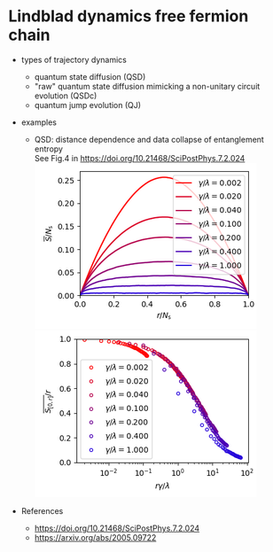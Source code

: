 # Lindblad dynamics free fermion chain

- types of trajectory dynamics
  - quantum state diffusion (QSD)
  - "raw" quantum state diffusion mimicking a non-unitary circuit evolution (QSDc)
  - quantum jump evolution (QJ)

- examples
  - QSD: distance dependence and data collapse of entanglement entropy<br>
    See Fig.4 in https://doi.org/10.21468/SciPostPhys.7.2.024<br>
    ![distance dependence](./QSD/dat_example/fig_dist_ee_Ns512_gamma_all.png)
    ![ata collapse](./QSD/dat_example/fig_collapse_ee_Ns512_gamma_all.png)

- References
  - https://doi.org/10.21468/SciPostPhys.7.2.024
  - https://arxiv.org/abs/2005.09722
